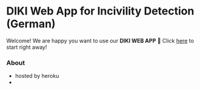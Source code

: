 # DIKI Web App for Incivility Detection (German)

Welcome! We are happy you want to use our **DIKI WEB APP** 💞 Click [here]("link") to start right away! 

### About

- hosted by heroku
- 
